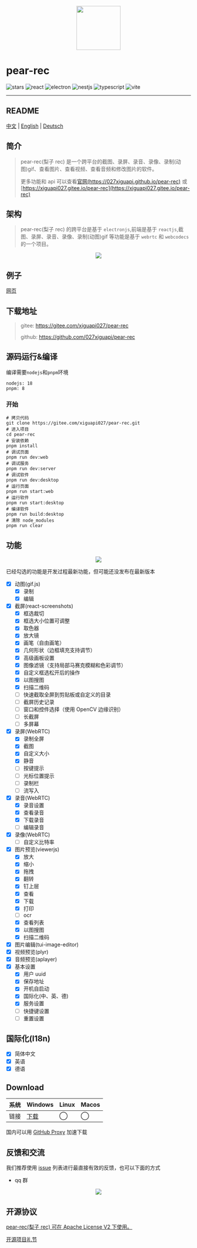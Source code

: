 <p align="center">
  <img src="https://027xiguapi.github.io/pear-rec/logo.png"  height="120"  />
  <h1>pear-rec</h1>
  <p>
    <img src="https://img.shields.io/github/stars/027xiguapi/pear-rec" alt="stars">
    <img src="https://img.shields.io/badge/react-v18-blue" alt="react">
    <img src="https://img.shields.io/badge/electron-v26-blue" alt="electron">
    <img src="https://img.shields.io/badge/nestjs-v3-blue" alt="nestjs">
    <img src="https://img.shields.io/badge/-TypeScript-blue?logo=typescript&logoColor=white" alt="typescript">
    <img src="https://img.shields.io/badge/-Vite-blue?logo=vite&logoColor=white" alt="vite">
  </p>
</p>

---

## README

[中文](README.zh-CN.md) | [English](README.md) | [Deutsch](README.de-DE.md)

## 简介

> pear-rec(梨子 rec) 是一个跨平台的截图、录屏、录音、录像、录制(动图)gif、查看图片、查看视频、查看音频和修改图片的软件。
>
> 更多功能和 api 可以查看[官网(https://027xiguapi.github.io/pear-rec)](https://027xiguapi.github.io/pear-rec) 或 [https://xiguapi027.gitee.io/pear-rec](https://xiguapi027.gitee.io/pear-rec)

## 架构

> pear-rec(梨子 rec) 的跨平台是基于 `electronjs`,前端是基于 `reactjs`,截图、录屏、录音、录像、录制(动图)gif 等功能是基于 `webrtc` 和 `webcodecs` 的一个项目。

<center>
  <img src="https://027xiguapi.github.io/pear-rec/imgs/1700442414996.jpg" />
</center>

## 例子

[网页](https://pear-rec-xiguapi.vercel.app/)

## 下载地址

> gitee: https://gitee.com/xiguapi027/pear-rec
>
> github: https://github.com/027xiguapi/pear-rec

## 源码运行&编译

编译需要`nodejs`和`pnpm`环境

```
nodejs: 18
pnpm: 8
```

### 开始

```shell
# 拷贝代码
git clone https://gitee.com/xiguapi027/pear-rec.git
# 进入项目
cd pear-rec
# 安装依赖
pnpm install
# 调试页面
pnpm run dev:web
# 调试服务
pnpm run dev:server
# 调试软件
pnpm run dev:desktop
# 运行页面
pnpm run start:web
# 运行软件
pnpm run start:desktop
# 编译软件
pnpm run build:desktop
# 清除 node_modules
pnpm run clear
```

## 功能

<center>
  <img src="https://027xiguapi.github.io/pear-rec/assets/home.f67a1aa8.jpg" />
</center>

已经勾选的功能是开发过程最新功能，但可能还没发布在最新版本

- [x] 动图(gif.js)
  - [x] 录制
  - [x] 编辑
- [x] 截屏(react-screenshots)
  - [x] 框选裁切
  - [x] 框选大小位置可调整
  - [x] 取色器
  - [x] 放大镜
  - [x] 画笔（自由画笔）
  - [x] 几何形状（边框填充支持调节）
  - [x] 高级画板设置
  - [x] 图像滤镜（支持局部马赛克模糊和色彩调节）
  - [x] 自定义框选松开后的操作
  - [x] 以图搜图
  - [x] 扫描二维码
  - [ ] 快速截取全屏到剪贴板或自定义的目录
  - [ ] 截屏历史记录
  - [ ] 窗口和控件选择（使用 OpenCV 边缘识别）
  - [ ] 长截屏
  - [ ] 多屏幕
- [x] 录屏(WebRTC)
  - [x] 录制全屏
  - [x] 截图
  - [x] 自定义大小
  - [x] 静音
  - [ ] 按键提示
  - [ ] 光标位置提示
  - [ ] 录制栏
  - [ ] 流写入
- [x] 录音(WebRTC)
  - [x] 录音设置
  - [x] 查看录音
  - [x] 下载录音
  - [ ] 编辑录音
- [x] 录像(WebRTC)
  - [ ] 自定义比特率
- [x] 图片预览(viewerjs)
  - [x] 放大
  - [x] 缩小
  - [x] 拖拽
  - [x] 翻转
  - [x] 钉上层
  - [x] 查看
  - [x] 下载
  - [x] 打印
  - [ ] ocr
  - [x] 查看列表
  - [x] 以图搜图
  - [x] 扫描二维码
- [x] 图片编辑(tui-image-editor)
- [x] 视频预览(plyr)
- [x] 音频预览(aplayer)
- [x] 基本设置
  - [x] 用户 uuid
  - [x] 保存地址
  - [x] 开机自启动
  - [x] 国际化(中、英、德)
  - [x] 服务设置
  - [ ] 快捷键设置
  - [ ] 重置设置

## 国际化(I18n)

- [x] 简体中文
- [x] 英语
- [x] 德语

## Download

| 系统 | Windows                                                 | Linux | Macos |
| ---- | ------------------------------------------------------- | ----- | ----- |
| 链接 | [下载](https://github.com/027xiguapi/pear-rec/releases) | ◯     | ◯     |

国内可以用 [GitHub Proxy](https://ghproxy.com/) 加速下载

## 反馈和交流

我们推荐使用 [issue](https://github.com/027xiguapi/pear-rec/issues) 列表进行最直接有效的反馈，也可以下面的方式

- qq 群

<p align="center">
  <img src="https://027xiguapi.github.io/pear-rec/imgs/pear-rec_qq_qrcode.png" />
</p>

## 开源协议

[pear-rec(梨子 rec) 可在 Apache License V2 下使用。](LICENSE)

[开源项目礼节](https://developer.mozilla.org/zh-CN/docs/MDN/Community/Open_source_etiquette)
